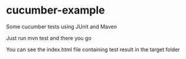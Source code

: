 cucumber-example
================

Some cucumber tests using JUnit and Maven

Just run mvn test and there you go

You can see the index.html file containing test result in the target folder
